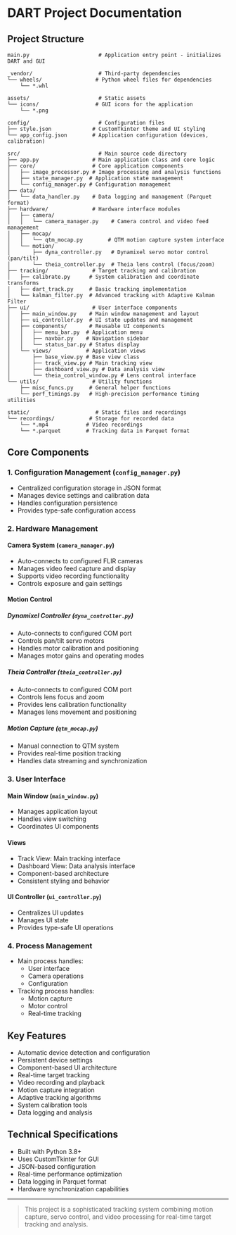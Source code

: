 # DART Project Documentation

## Project Structure

```
main.py                      # Application entry point - initializes DART and GUI

_vendor/                     # Third-party dependencies
└── wheels/                 # Python wheel files for dependencies
    └── *.whl

assets/                      # Static assets
└── icons/                  # GUI icons for the application
    └── *.png

config/                      # Configuration files
├── style.json             # CustomTkinter theme and UI styling
└── app_config.json        # Application configuration (devices, calibration)

src/                         # Main source code directory
├── app.py                 # Main application class and core logic
├── core/                  # Core application components
│   ├── image_processor.py # Image processing and analysis functions
│   ├── state_manager.py  # Application state management
│   └── config_manager.py # Configuration management
├── data/
│   └── data_handler.py    # Data logging and management (Parquet format)
├── hardware/              # Hardware interface modules
│   ├── camera/
│   │   └── camera_manager.py    # Camera control and video feed management
│   ├── mocap/
│   │   └── qtm_mocap.py        # QTM motion capture system interface
│   └── motion/
│       ├── dyna_controller.py   # Dynamixel servo motor control (pan/tilt)
│       └── theia_controller.py  # Theia lens control (focus/zoom)
├── tracking/              # Target tracking and calibration
│   ├── calibrate.py      # System calibration and coordinate transforms
│   ├── dart_track.py     # Basic tracking implementation
│   └── kalman_filter.py  # Advanced tracking with Adaptive Kalman Filter
├── ui/                    # User interface components
│   ├── main_window.py    # Main window management and layout
│   ├── ui_controller.py  # UI state updates and management
│   ├── components/       # Reusable UI components
│   │   ├── menu_bar.py  # Application menu
│   │   ├── navbar.py    # Navigation sidebar
│   │   └── status_bar.py # Status display
│   └── views/           # Application views
│       ├── base_view.py # Base view class
│       ├── track_view.py # Main tracking view
│       ├── dashboard_view.py # Data analysis view
│       └── theia_control_window.py # Lens control interface
└── utils/                 # Utility functions
    ├── misc_funcs.py     # General helper functions
    └── perf_timings.py   # High-precision performance timing utilities
    
static/                     # Static files and recordings
└── recordings/           # Storage for recorded data
    └── *.mp4            # Video recordings
    └── *.parquet        # Tracking data in Parquet format

```

## Core Components

### 1. Configuration Management (`config_manager.py`)
- Centralized configuration storage in JSON format
- Manages device settings and calibration data
- Handles configuration persistence
- Provides type-safe configuration access

### 2. Hardware Management
#### Camera System (`camera_manager.py`)
- Auto-connects to configured FLIR cameras
- Manages video feed capture and display
- Supports video recording functionality
- Controls exposure and gain settings

#### Motion Control
##### Dynamixel Controller (`dyna_controller.py`)
- Auto-connects to configured COM port
- Controls pan/tilt servo motors
- Handles motor calibration and positioning
- Manages motor gains and operating modes

##### Theia Controller (`theia_controller.py`)
- Auto-connects to configured COM port
- Controls lens focus and zoom
- Provides lens calibration functionality
- Manages lens movement and positioning

##### Motion Capture (`qtm_mocap.py`)
- Manual connection to QTM system
- Provides real-time position tracking
- Handles data streaming and synchronization

### 3. User Interface
#### Main Window (`main_window.py`)
- Manages application layout
- Handles view switching
- Coordinates UI components

#### Views
- Track View: Main tracking interface
- Dashboard View: Data analysis interface
- Component-based architecture
- Consistent styling and behavior

#### UI Controller (`ui_controller.py`)
- Centralizes UI updates
- Manages UI state
- Provides type-safe UI operations

### 4. Process Management
- Main process handles:
  - User interface
  - Camera operations
  - Configuration
- Tracking process handles:
  - Motion capture
  - Motor control
  - Real-time tracking

## Key Features
- Automatic device detection and configuration
- Persistent device settings
- Component-based UI architecture
- Real-time target tracking
- Video recording and playback
- Motion capture integration
- Adaptive tracking algorithms
- System calibration tools
- Data logging and analysis

## Technical Specifications
- Built with Python 3.8+
- Uses CustomTkinter for GUI
- JSON-based configuration
- Real-time performance optimization
- Data logging in Parquet format
- Hardware synchronization capabilities

---

> This project is a sophisticated tracking system combining motion capture, servo control, and video processing for real-time target tracking and analysis.